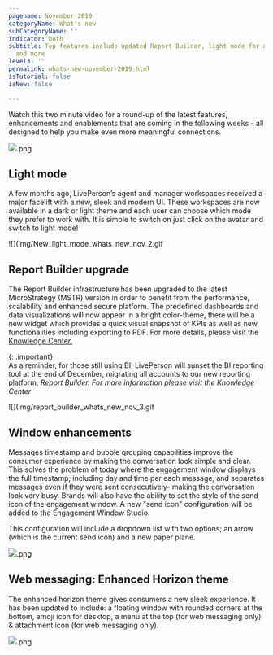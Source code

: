 ```yaml
---
pagename: November 2019
categoryName: What's new
subCategoryName: ''
indicator: both
subtitle: Top features include updated Report Builder, light mode for agent workspace
  and more
level3: ''
permalink: whats-new-november-2019.html
isTutorial: false
isNew: false

---
```

Watch this two minute video for a round-up of the latest features, enhancements and enablements that are coming in the following weeks - all designed to help you make even more meaningful connections.

![](img/Whats_new-november_2019_1).png

## Light mode

A few months ago, LivePerson’s agent and manager workspaces received a major facelift with a new, sleek and modern UI. These workspaces are now available in a dark or light theme and each user can choose which mode they prefer to work with. It is simple to switch on just click on the avatar and switch to light mode!

![](img/New_light_mode_whats_new_nov_2.gif

## Report Builder upgrade

The Report Builder infrastructure has been upgraded to the latest MicroStrategy (MSTR) version in order to benefit from the performance, scalability and enhanced secure platform. The predefined dashboards and data visualizations will now appear in a bright color-theme, there will be a new widget which provides a quick visual snapshot of KPIs as well as new functionalities including exporting to PDF. For more details, please visit the [Knowledge Center.](https://knowledge.liveperson.com/data-reporting-report-builder-introducing-the-enhanced-report-builder.html)

{: .important}  
As a reminder, for those still using BI, LivePerson will sunset the BI reporting tool at the end of December, migrating all accounts to our new reporting platform, _Report Builder. For more information please visit the Knowledge Center_

![](img/report_builder_whats_new_nov_3.gif

## Window enhancements

Messages timestamp and bubble grouping capabilities improve the consumer experience by making the conversation look simple and clear. This solves the problem of today where the engagement window displays the full timestamp, including day and time per each message, and separates messages even if they were sent consecutively- making the conversation look very busy. Brands will also have the ability to set the style of the send icon of the engagement window. A new "send icon" configuration will be added to the Engagement Window Studio.

This configuration will include a dropdown list with two options; an arrow (which is the current send icon) and a new paper plane.

![](img/Whats_new-nov_4).png

## Web messaging: Enhanced Horizon theme

The enhanced horizon theme gives consumers a new sleek experience. It has been updated to include: a floating window with rounded corners at the bottom, emoji icon for desktop, a menu at the top (for web messaging only) & attachment icon (for web messaging only).

![](img/Whats_new-nov_5).png
